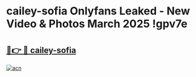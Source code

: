 # cailey-sofia Onlyfans Leaked - New Video & Photos March 2025 !gpv7e

# <h2><a href="https://8ps5rr.iuczelnia.edu.pl?title=cailey-sofia&ref=gpv7e">🔗👉 🔴 cailey-sofia</a></h2>

[![acn](https://github.com/user-attachments/assets/0f9c940e-d8b0-45ae-aac7-cd30a18b3e1c)](https://8ps5rr.iuczelnia.edu.pl?title=cailey-sofia&ref=gpv7e)

